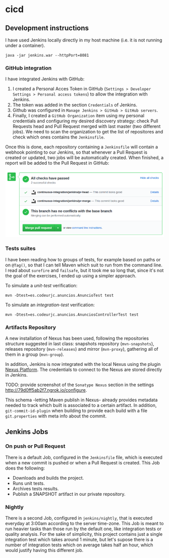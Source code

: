 # cicd

## Development instructions

I have used Jenkins locally directly in my host machine (i.e. it is not running under a container).

```
java -jar jenkins.war --httpPort=8081
```

### GitHub integration

I have integrated Jenkins with GitHub:
1. I created a Personal Acces Token in GitHub (`Settings > Developer Settings > Personal access tokens`) to allow the integration with Jenkins.
2. The token was added in the section `Credentials` of Jenkins.
3. Github was configured in `Manage Jenkins > GitHub > GitHub servers`.
4. Finally, I created a `GitHub Organization` item using my personal credentials and configuring my desired discovery strategy: check Pull Requests head and Pull Request merged with last master (two different jobs). We need to scan the organization to get the list of repositores and check which ones contains the `Jenkinsfile`.

Once this is done, each repository containing a `Jenkinsfile` will contain a webhook pointing to our Jenkins, so that whenever a Pull Request is created or updated, two jobs will be automatically created. When finished, a report will be added to the Pull Request in GitHub:

![alt text](doc/GitHub_jobs_PR.png "GitHub jobs in a Pull Request")

### Tests suites
I have been reading how to groups of tests, for example based on paths or on `@Tag()`, so that I can tell Maven which suit to run from the command line. I read about `surefire` and `failsafe`, but it took me so long that, since it's not the goal of the exercises, I ended up using a simpler approach.

To simulate a _unit-test_ verification:

```
mvn -Dtest=es.codeurjc.anuncios.AnuncioTest test
```

To simulate an _integration-test_ verification:

```
mvn -Dtest=es.codeurjc.anuncios.AnunciosControllerTest test
```

### Artifacts Repository
A new installation of Nexus has been used, following the repositories structure suggested in last class: snapshots repository (`mvn-snapshots`), releases repository (`mvn-releases`) and mirror (`mvn-proxy`), gathering all of them in a group  (`mvn-group`).

In addition, Jenkins is now integrated with the local Nexus using the plugin [Nexus Platform](https://plugins.jenkins.io/nexus-jenkins-plugin/). The credentials to connect to the Nexus are stored directly in Jenkins.

TODO: provide screenshot of the `Sonatype Nexus` section in the settings http://79d0ff5ab2f7.ngrok.io/configure.

This schema -letting Maven publish in Nexus- already provides metadata needed to track which built is associated to a certain artifact. In addition, `git-commit-id-plugin` when building to provide each build with a file `git.properties` with meta info about the commit.

## Jenkins Jobs

### On push or Pull Request

There is a default Job, configured in the `Jenkinsfile` file, which is executed when a new commit is pushed or when a Pull Request is created. This Job does the following:

* Downloads and builds the project.
* Runs unit tests.
* Archives tests results.
* Publish a SNAPSHOT artifact in our private repository.

### Nightly

There is a second Job, configured in `jenkins/nightly`, that is executed everyday at 3:00am according to the server time-zone. This Job is meant to run heavier tasks than those run by the default one, like integration tests or quality analysis. For the sake of simplicity, this project contains just a single integration test which takes around 1 minute, but let's supose there is a number of integration tests which on average takes half an hour, which would justify having this different job.

